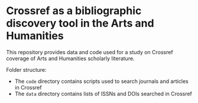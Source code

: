 # Crossref as a bibliographic discovery tool in the Arts and Humanities
This repository provides data and code used for a study on Crossref coverage of Arts and Humanities scholarly literature.

Folder structure:
- The `code` directory contains scripts used to search journals and articles in Crossref
- The `data` directory contains lists of ISSNs and DOIs searched in Crossref
